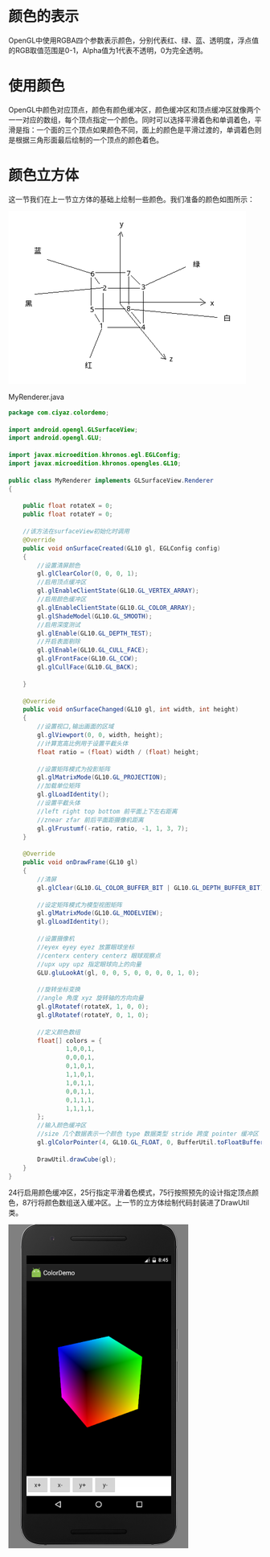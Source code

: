 # 颜色的表示

OpenGL中使用RGBA四个参数表示颜色，分别代表红、绿、蓝、透明度，浮点值的RGB取值范围是0-1，Alpha值为1代表不透明，0为完全透明。

# 使用颜色

OpenGL中颜色对应顶点，颜色有颜色缓冲区，颜色缓冲区和顶点缓冲区就像两个一一对应的数组，每个顶点指定一个颜色。同时可以选择平滑着色和单调着色，平滑是指：一个面的三个顶点如果颜色不同，面上的颜色是平滑过渡的，单调着色则是根据三角形面最后绘制的一个顶点的颜色着色。

# 颜色立方体

这一节我们在上一节立方体的基础上绘制一些颜色。我们准备的颜色如图所示：

![](res/1.png)

MyRenderer.java
```java
package com.ciyaz.colordemo;

import android.opengl.GLSurfaceView;
import android.opengl.GLU;

import javax.microedition.khronos.egl.EGLConfig;
import javax.microedition.khronos.opengles.GL10;

public class MyRenderer implements GLSurfaceView.Renderer
{

	public float rotateX = 0;
	public float rotateY = 0;

	//该方法在surfaceView初始化时调用
	@Override
	public void onSurfaceCreated(GL10 gl, EGLConfig config)
	{
		//设置清屏颜色
		gl.glClearColor(0, 0, 0, 1);
		//启用顶点缓冲区
		gl.glEnableClientState(GL10.GL_VERTEX_ARRAY);
		//启用颜色缓冲区
		gl.glEnableClientState(GL10.GL_COLOR_ARRAY);
		gl.glShadeModel(GL10.GL_SMOOTH);
		//启用深度测试
		gl.glEnable(GL10.GL_DEPTH_TEST);
		//开启表面剔除
		gl.glEnable(GL10.GL_CULL_FACE);
		gl.glFrontFace(GL10.GL_CCW);
		gl.glCullFace(GL10.GL_BACK);

	}

	@Override
	public void onSurfaceChanged(GL10 gl, int width, int height)
	{
		//设置视口,输出画面的区域
		gl.glViewport(0, 0, width, height);
		//计算宽高比例用于设置平截头体
		float ratio = (float) width / (float) height;

		//设置矩阵模式为投影矩阵
		gl.glMatrixMode(GL10.GL_PROJECTION);
		//加载单位矩阵
		gl.glLoadIdentity();
		//设置平截头体
		//left right top bottom 前平面上下左右距离
		//znear zfar 前后平面距摄像机距离
		gl.glFrustumf(-ratio, ratio, -1, 1, 3, 7);
	}

	@Override
	public void onDrawFrame(GL10 gl)
	{
		//清屏
		gl.glClear(GL10.GL_COLOR_BUFFER_BIT | GL10.GL_DEPTH_BUFFER_BIT);

		//设定矩阵模式为模型视图矩阵
		gl.glMatrixMode(GL10.GL_MODELVIEW);
		gl.glLoadIdentity();

		//设置摄像机
		//eyex eyey eyez 放置眼球坐标
		//centerx centery centerz 眼球观察点
		//upx upy upz 指定眼球向上的向量
		GLU.gluLookAt(gl, 0, 0, 5, 0, 0, 0, 0, 1, 0);

		//旋转坐标变换
		//angle 角度 xyz 旋转轴的方向向量
		gl.glRotatef(rotateX, 1, 0, 0);
		gl.glRotatef(rotateY, 0, 1, 0);

		//定义颜色数组
		float[] colors = {
				1,0,0,1,
				0,0,0,1,
				0,1,0,1,
				1,1,0,1,
				1,0,1,1,
				0,0,1,1,
				0,1,1,1,
				1,1,1,1,
		};
		//输入颜色缓冲区
		//size 几个数据表示一个颜色 type 数据类型 stride 跨度 pointer 缓冲区
		gl.glColorPointer(4, GL10.GL_FLOAT, 0, BufferUtil.toFloatBuffer(colors));

		DrawUtil.drawCube(gl);
	}
}
```

24行启用颜色缓冲区，25行指定平滑着色模式，75行按照预先的设计指定顶点颜色，87行将颜色数组送入缓冲区。上一节的立方体绘制代码封装进了DrawUtil类。

![](res/2.png)
